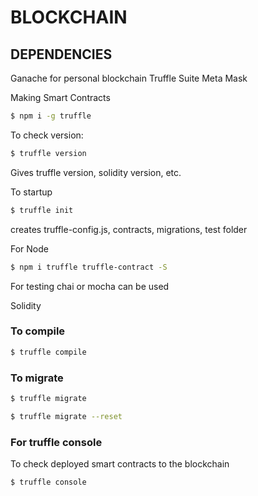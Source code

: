 # BLOCKCHAIN

## DEPENDENCIES

Ganache for personal blockchain
Truffle Suite
Meta Mask

Making Smart Contracts

```sh
$ npm i -g truffle
```
To check version:

```sh
$ truffle version
```
Gives truffle version, solidity version, etc.

To startup 

```sh
$ truffle init
```
creates truffle-config.js, contracts, migrations, test folder

For Node
```sh
$ npm i truffle truffle-contract -S
```
For testing chai or mocha can be used

Solidity

### To compile

```sh
$ truffle compile
```

### To migrate

```sh
$ truffle migrate
```

```sh
$ truffle migrate --reset
```

### For truffle console

To check deployed smart contracts to the blockchain

```sh
$ truffle console
```
